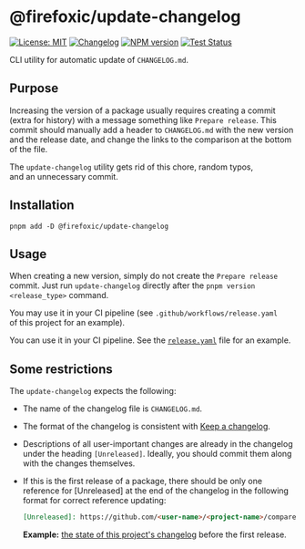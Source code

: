 # @firefoxic/update-changelog

[![License: MIT][license-image]][license-url]
[![Changelog][changelog-image]][changelog-url]
[![NPM version][npm-image]][npm-url]
[![Test Status][test-image]][test-url]

CLI utility for automatic update of `CHANGELOG.md`.

## Purpose

Increasing the version of a package usually requires creating a commit (extra for history) with a message something like `Prepare release`. This commit should manually add a header to `CHANGELOG.md` with the new version and the release date, and change the links to the comparison at the bottom of the file.

The `update-changelog` utility gets rid of this chore, random typos, and an unnecessary commit.

## Installation

```shell
pnpm add -D @firefoxic/update-changelog
```

## Usage

When creating a new version, simply do not create the `Prepare release` commit. Just run `update-changelog` directly after the `pnpm version <release_type>` command.

You may use it in your CI pipeline (see `.github/workflows/release.yaml` of this project for an example).

You can use it in your CI pipeline. See the [`release.yaml`](https://github.com/firefoxic/update-changelog/blob/main/.github/workflows/release.yaml) file for an example.

## Some restrictions

The `update-changelog` expects the following:

- The name of the changelog file is `CHANGELOG.md`.
- The format of the changelog is consistent with [Keep a changelog](https://keepachangelog.com).
- Descriptions of all user-important changes are already in the changelog under the heading `[Unreleased]`. Ideally, you should commit them along with the changes themselves.
- If this is the first release of a package, there should be only one reference for [Unreleased] at the end of the changelog in the following format for correct reference updating:

	```md
	[Unreleased]: https://github.com/<user-name>/<project-name>/compare/v0.0.1...HEAD
	```

	**Example:** [the state of this project's changelog](https://github.com/firefoxic/update-changelog/commit/37b9102f8673fedae2cdeaf9e44f027360617cea#diff-06572a96a58dc510037d5efa622f9bec8519bc1beab13c9f251e97e657a9d4edR7-R14) before the first release.

[license-url]: https://github.com/firefoxic/update-changelog/blob/main/LICENSE.md
[license-image]: https://img.shields.io/badge/License-MIT-limegreen.svg

[changelog-url]: https://github.com/firefoxic/update-changelog/blob/main/CHANGELOG.md
[changelog-image]: https://img.shields.io/badge/CHANGELOG-md-limegreen

[npm-url]: https://npmjs.com/package/@firefoxic/update-changelog
[npm-image]: https://badge.fury.io/js/@firefoxic%2Fupdate-changelog.svg

[test-url]: https://github.com/firefoxic/update-changelog/actions
[test-image]: https://github.com/firefoxic/update-changelog/actions/workflows/test.yml/badge.svg?branch=main
